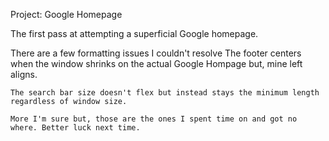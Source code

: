 Project: Google Homepage

The first pass at attempting a superficial Google homepage.

There are a few formatting issues I couldn't resolve
    The footer centers when the window shrinks on the actual Google Hompage but, mine left aligns.

    The search bar size doesn't flex but instead stays the minimum length regardless of window size.

    More I'm sure but, those are the ones I spent time on and got no where. Better luck next time.